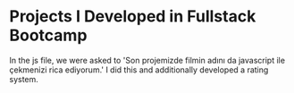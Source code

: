# Projects I Developed in Fullstack Bootcamp

In the js file, we were asked to 'Son projemizde filmin adını da javascript ile çekmenizi rica ediyorum.' I did this and additionally developed a rating system.

